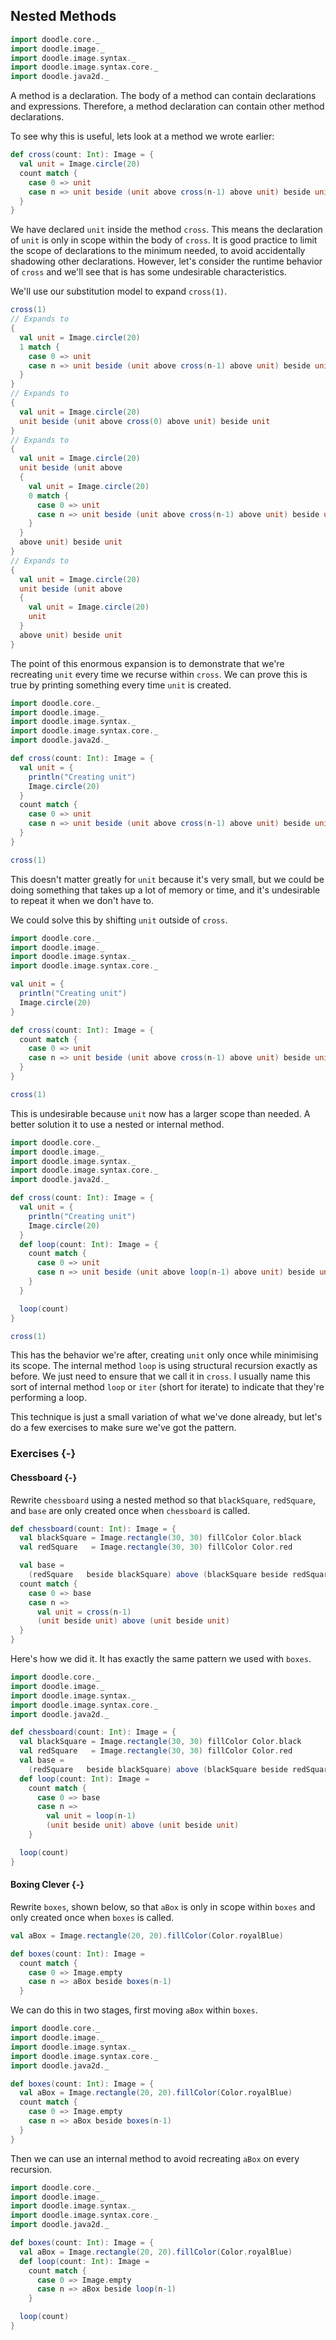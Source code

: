 ## Nested Methods

```scala mdoc:invisible
import doodle.core._
import doodle.image._
import doodle.image.syntax._
import doodle.image.syntax.core._
import doodle.java2d._
```

A method is a declaration.
The body of a method can contain declarations and expressions.
Therefore, a method declaration can contain other method declarations.

To see why this is useful, lets look at a method we wrote earlier:

```scala mdoc
def cross(count: Int): Image = {
  val unit = Image.circle(20)
  count match {
    case 0 => unit
    case n => unit beside (unit above cross(n-1) above unit) beside unit
  }
}
```

We have declared `unit` inside the method `cross`.
This means the declaration of `unit` is only in scope within the body of `cross`.
It is good practice to limit the scope of declarations to the minimum needed, to avoid accidentally shadowing other declarations.
However, let's consider the runtime behavior of `cross` and we'll see that is has some undesirable characteristics.

We'll use our substitution model to expand `cross(1)`.

```scala
cross(1)
// Expands to
{
  val unit = Image.circle(20)
  1 match {
    case 0 => unit
    case n => unit beside (unit above cross(n-1) above unit) beside unit
  }
}
// Expands to
{
  val unit = Image.circle(20)
  unit beside (unit above cross(0) above unit) beside unit
}
// Expands to
{
  val unit = Image.circle(20)
  unit beside (unit above
  {
    val unit = Image.circle(20)
    0 match {
      case 0 => unit
      case n => unit beside (unit above cross(n-1) above unit) beside unit
    }
  }
  above unit) beside unit
}
// Expands to
{
  val unit = Image.circle(20)
  unit beside (unit above
  {
    val unit = Image.circle(20)
    unit
  }
  above unit) beside unit
}
```

The point of this enormous expansion is to demonstrate that we're recreating `unit` every time we recurse within `cross`.
We can prove this is true by printing something every time `unit` is created.

```scala mdoc:reset:invisible
import doodle.core._
import doodle.image._
import doodle.image.syntax._
import doodle.image.syntax.core._
import doodle.java2d._
```
```scala mdoc
def cross(count: Int): Image = {
  val unit = {
    println("Creating unit")
    Image.circle(20)
  }
  count match {
    case 0 => unit
    case n => unit beside (unit above cross(n-1) above unit) beside unit
  }
}

cross(1)
```

This doesn't matter greatly for `unit` because it's very small, but we could be doing something that takes up a lot of memory or time, and it's undesirable to repeat it when we don't have to.

We could solve this by shifting `unit` outside of `cross`.

```scala mdoc:reset:invisible
import doodle.core._
import doodle.image._
import doodle.image.syntax._
import doodle.image.syntax.core._
```
```scala mdoc
val unit = {
  println("Creating unit")
  Image.circle(20)
}

def cross(count: Int): Image = {
  count match {
    case 0 => unit
    case n => unit beside (unit above cross(n-1) above unit) beside unit
  }
}

cross(1)
```

This is undesirable because `unit` now has a larger scope than needed.
A better solution it to use a nested or internal method.

```scala mdoc:reset:invisible
import doodle.core._
import doodle.image._
import doodle.image.syntax._
import doodle.image.syntax.core._
import doodle.java2d._
```
```scala mdoc
def cross(count: Int): Image = {
  val unit = {
    println("Creating unit")
    Image.circle(20)
  }
  def loop(count: Int): Image = {
    count match {
      case 0 => unit
      case n => unit beside (unit above loop(n-1) above unit) beside unit
    }
  }

  loop(count)
}

cross(1)
```

This has the behavior we're after, creating `unit` only once while minimising its scope.
The internal method `loop` is using structural recursion exactly as before.
We just need to ensure that we call it in `cross`.
I usually name this sort of internal method `loop` or `iter` (short for iterate) to indicate that they're performing a loop.

This technique is just a small variation of what we've done already, but let's do a few exercises to make sure we've got the pattern.


### Exercises {-}

#### Chessboard {-}

Rewrite `chessboard` using a nested method so that `blackSquare`, `redSquare`, and `base` are only created once when `chessboard` is called.

```scala mdoc
def chessboard(count: Int): Image = {
  val blackSquare = Image.rectangle(30, 30) fillColor Color.black
  val redSquare   = Image.rectangle(30, 30) fillColor Color.red

  val base =
    (redSquare   beside blackSquare) above (blackSquare beside redSquare)
  count match {
    case 0 => base
    case n =>
      val unit = cross(n-1)
      (unit beside unit) above (unit beside unit)
  }
}
```

<div class="solution">

Here's how we did it. It has exactly the same pattern we used with `boxes`.

```scala mdoc:reset:invisible
import doodle.core._
import doodle.image._
import doodle.image.syntax._
import doodle.image.syntax.core._
import doodle.java2d._
```
```scala mdoc
def chessboard(count: Int): Image = {
  val blackSquare = Image.rectangle(30, 30) fillColor Color.black
  val redSquare   = Image.rectangle(30, 30) fillColor Color.red
  val base =
    (redSquare   beside blackSquare) above (blackSquare beside redSquare)
  def loop(count: Int): Image =
    count match {
      case 0 => base
      case n =>
        val unit = loop(n-1)
        (unit beside unit) above (unit beside unit)
    }

  loop(count)
}
```
</div>

#### Boxing Clever {-}

Rewrite `boxes`, shown below, so that `aBox` is only in scope within `boxes` and only created once when `boxes` is called.

```scala mdoc:silent
val aBox = Image.rectangle(20, 20).fillColor(Color.royalBlue)

def boxes(count: Int): Image =
  count match {
    case 0 => Image.empty
    case n => aBox beside boxes(n-1)
  }
```

<div class="solution">

We can do this in two stages, first moving `aBox` within `boxes`.

```scala mdoc:reset:invisible
import doodle.core._
import doodle.image._
import doodle.image.syntax._
import doodle.image.syntax.core._
import doodle.java2d._
```
```scala mdoc:silent
def boxes(count: Int): Image = {
  val aBox = Image.rectangle(20, 20).fillColor(Color.royalBlue)
  count match {
    case 0 => Image.empty
    case n => aBox beside boxes(n-1)
  }
}
```

Then we can use an internal method to avoid recreating `aBox` on every recursion.

```scala mdoc:reset:invisible
import doodle.core._
import doodle.image._
import doodle.image.syntax._
import doodle.image.syntax.core._
import doodle.java2d._
```
```scala mdoc:silent
def boxes(count: Int): Image = {
  val aBox = Image.rectangle(20, 20).fillColor(Color.royalBlue)
  def loop(count: Int): Image =
    count match {
      case 0 => Image.empty
      case n => aBox beside loop(n-1)
    }

  loop(count)
}
```
</div>
